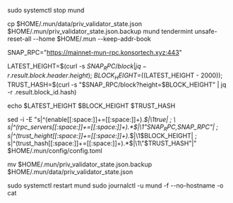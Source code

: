 sudo systemctl stop mund

cp $HOME/.mun/data/priv_validator_state.json $HOME/.mun/priv_validator_state.json.backup
mund tendermint unsafe-reset-all --home $HOME/.mun --keep-addr-book

SNAP_RPC="https://mainnet-mun-rpc.konsortech.xyz:443"

LATEST_HEIGHT=$(curl -s $SNAP_RPC/block | jq -r .result.block.header.height); \
BLOCK_HEIGHT=$((LATEST_HEIGHT - 2000)); \
TRUST_HASH=$(curl -s "$SNAP_RPC/block?height=$BLOCK_HEIGHT" | jq -r .result.block_id.hash)

echo $LATEST_HEIGHT $BLOCK_HEIGHT $TRUST_HASH

sed -i -E "s|^(enable[[:space:]]+=[[:space:]]+).*$|\1true| ; \
s|^(rpc_servers[[:space:]]+=[[:space:]]+).*$|\1\"$SNAP_RPC,$SNAP_RPC\"| ; \
s|^(trust_height[[:space:]]+=[[:space:]]+).*$|\1$BLOCK_HEIGHT| ; \
s|^(trust_hash[[:space:]]+=[[:space:]]+).*$|\1\"$TRUST_HASH\"|" $HOME/.mun/config/config.toml

mv $HOME/.mun/priv_validator_state.json.backup $HOME/.mun/data/priv_validator_state.json

sudo systemctl restart mund
sudo journalctl -u mund -f --no-hostname -o cat
